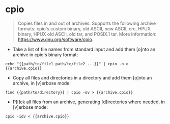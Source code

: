 # cpio

> Copies files in and out of archives.
> Supports the following archive formats: cpio's custom binary, old ASCII, new ASCII, crc, HPUX binary, HPUX old ASCII, old tar, and POSIX.1 tar.
> More information: <https://www.gnu.org/software/cpio>.

- Take a list of file names from standard input and add them [o]nto an archive in cpio's binary format:

`echo "{{path/to/file1 path/to/file2 ...}}" | cpio -o > {{archive.cpio}}`

- Copy all files and directories in a directory and add them [o]nto an archive, in [v]erbose mode:

`find {{path/to/directory}} | cpio -ov > {{archive.cpio}}`

- P[i]ck all files from an archive, generating [d]irectories where needed, in [v]erbose mode:

`cpio -idv < {{archive.cpio}}`
